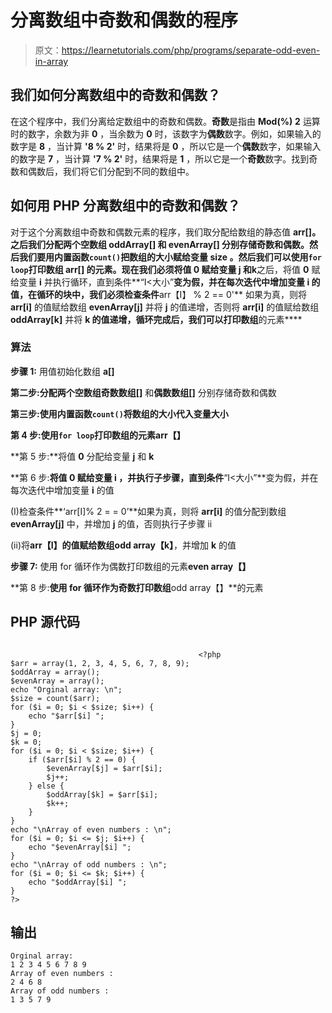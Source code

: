 # 分离数组中奇数和偶数的程序

> 原文：<https://learnetutorials.com/php/programs/separate-odd-even-in-array>

## 我们如何分离数组中的奇数和偶数？

在这个程序中，我们分离给定数组中的奇数和偶数。**奇数**是指由 **Mod(%)** **2** 运算时的数字，余数为非 **0** ，当余数为 **0** 时，该数字为**偶数**数字。例如，如果输入的数字是 **8** ，当计算 **'8 % 2'** 时，结果将是 **0** ，所以它是一个**偶数**数字，如果输入的数字是 **7** ，当计算 **'7 % 2'** 时，结果将是 **1** ，所以它是一个**奇数**数字。找到奇数和偶数后，我们将它们分配到不同的数组中。

## 如何用 PHP 分离数组中的奇数和偶数？

对于这个分离数组中奇数和偶数元素的程序，我们取分配给数组的静态值 **arr[]。**之后我们分配两个空数组 **oddArray[]** 和 **evenArray[]** 分别存储奇数和偶数。然后我们要用内置函数`count()`把数组的大小赋给变量 **size** 。然后我们可以使用`for loop`打印数组 **arr[]** 的元素。现在我们必须将值 0 赋给变量 **j** 和**k**之后，将值 **0** 赋给变量 **i** 并执行循环，直到条件**“I<大小”**变为假，并在每次迭代中增加变量 **i** 的值，在循环的块中，我们必须检查条件**arr【I】 % 2 == 0'** 如果为真，则将 **arr[i]** 的值赋给数组 **evenArray[j]** 并将 **j** 的值递增，否则将 **arr[i]** 的值赋给数组 **oddArray[k]** 并将 **k 的值递增，循环完成后，我们可以打印数组**的元素****

### 算法

**步骤 1:** 用值初始化数组 **a[]**

**第二步:**分配两个空数组**奇数数组[]** 和**偶数数组[]** 分别存储奇数和偶数

**第三步:**使用内置函数`count()`将数组的大小代入变量**大小**

**第 4 步:**使用`for loop`打印数组的元素**arr【】**

**第 5 步:**将值 **0** 分配给变量 **j** 和 **k**

**第 6 步:**将值 **0** 赋给变量 **i** ，并执行子步骤，直到条件**“I<大小”**变为假，并在每次迭代中增加变量 **i** 的值

(I)检查条件**‘arr[I]% 2 = = 0’**如果为真，则将 **arr[i]** 的值分配到数组 **evenArray[j]** 中，并增加 **j** 的值，否则执行子步骤 ii

(ii)将**arr【I】**的值赋给数组**odd array【k】**，并增加 **k** 的值

**步骤 7:** 使用 for 循环作为偶数打印数组的元素**even array【】**

**第 8 步:**使用 for 循环作为奇数打印数组**odd array【】**的元素

## PHP 源代码

```

                                          <?php
$arr = array(1, 2, 3, 4, 5, 6, 7, 8, 9);
$oddArray = array();
$evenArray = array();
echo "Orginal array: \n";
$size = count($arr);
for ($i = 0; $i < $size; $i++) {
    echo "$arr[$i] ";
}
$j = 0;
$k = 0;
for ($i = 0; $i < $size; $i++) {
    if ($arr[$i] % 2 == 0) {
        $evenArray[$j] = $arr[$i];
        $j++;
    } else {
        $oddArray[$k] = $arr[$i];
        $k++;
    }
}
echo "\nArray of even numbers : \n";
for ($i = 0; $i <= $j; $i++) {
    echo "$evenArray[$i] ";
}
echo "\nArray of odd numbers : \n";
for ($i = 0; $i <= $k; $i++) {
    echo "$oddArray[$i] ";
}
?>

```

## 输出

```
Orginal array:
1 2 3 4 5 6 7 8 9
Array of even numbers :
2 4 6 8
Array of odd numbers :
1 3 5 7 9
```